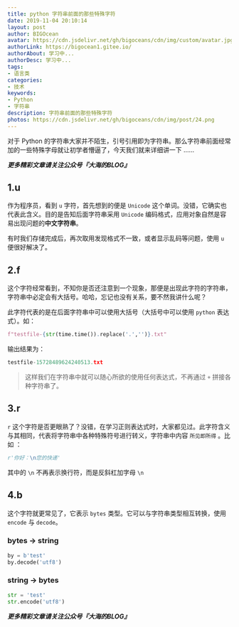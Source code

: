 ```yaml
---
title: python 字符串前面的那些特殊字符
date: 2019-11-04 20:10:14
layout: post
author: BIGOcean
avatar: https://cdn.jsdelivr.net/gh/bigoceans/cdn/img/custom/avatar.jpg
authorLink: https://bigocean1.gitee.io/ 
authorAbout: 学习中... 
authorDesc: 学习中...
tags:
- 语言类
categories:
- 技术
keywords: 
- Python
- 字符串
description: 字符串前面的那些特殊字符
photos: https://cdn.jsdelivr.net/gh/bigoceans/cdn/img/post/24.png
---
```



对于 Python 的字符串大家并不陌生，引号引用即为字符串。那么字符串前面经常加的一些特殊字母就让初学者懵逼了，今天我们就来详细讲一下 ......



***更多精彩文章请关注公众号『大海的BLOG』***

## 1.u

作为程序员，看到 `u` 字符，首先想到的便是 ` Unicode ` 这个单词。没错，它确实也代表此含义。目的是告知后面字符串采用 ` Unicode ` 编码格式，应用对象自然是容易出现问题的**中文字符串**。

有时我们存储完成后，再次取用发现格式不一致，或者显示乱码等问题，使用 `u` 便很好解决了。

## 2.f

这个字符经常看到，不知你是否还注意到一个现象，那便是出现此字符的字符串，字符串中必定会有大括号。哈哈，忘记也没有关系，要不然我讲什么呢？

此字符代表的是在后面字符串中可以使用大括号（大括号中可以使用 `python` 表达式）。如：

```python
f"testfile-{str(time.time()).replace('.','')}.txt"
```

输出结果为：

```python
testfile-15728489624240513.txt
```

> 这样我们在字符串中就可以随心所欲的使用任何表达式，不再通过 `+` 拼接各种字符串了。

## 3.r

`r` 这个字符是否更眼熟了？没错，在学习正则表达式时，大家都见过。此字符含义与其相同，代表将字符串中各种特殊符号进行转义，字符串中内容 `所见即所得` 。比如 ：

```python
r'你好：\n您的快递'
```

其中的 `\n` 不再表示换行符，而是反斜杠加字母 `\n`

## 4.b

这个字符就更常见了，它表示 `bytes` 类型。它可以与字符串类型相互转换，使用 `encode` 与 `decode`。

### bytes -> string

```python
by = b'test'
by.decode('utf8')
```

### string -> bytes

```python
str = 'test'
str.encode('utf8')
```

***更多精彩文章请关注公众号『大海的BLOG』***
